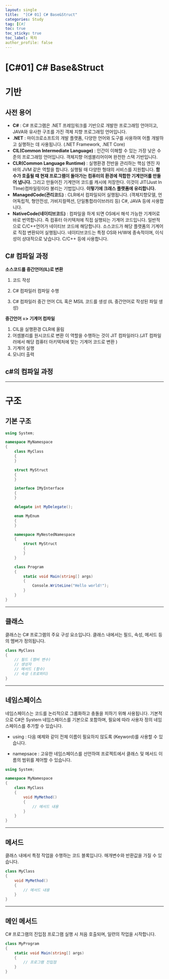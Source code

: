 ```yaml
---
layout: single
title:  "[C# 01] C# Base&Struct"
categories: Study
tag: [C#]
toc: true 
toc_sticky: true 
toc_label: 목차    
author_profile: false
---
```


# [C#01] C# Base&Struct

# 기반

## 사전 용어

* **C#** : C# 프로그램은 .NET 프레임워크를 기반으로 개발한 프로그래밍 언어이고, JAVA와 유사한 구조를 가진 객체 지향 프로그래밍 언어입니다.
* **.NET** : 마이크로소프트의 개발 플랫폼, 다양한 언어와 도구를 사용하여 어플 개발하고 실행하는 데 사용됩니다. (.NET Framework, .NET Core)
* **CIL(Common Intermediate Language)** : 인간이 이해할 수 있는 가장 낮은 수준의 프로그래밍 언어입니다. 객체지향 어셈블리어이며 완전한 스택 기반입니다. 
* **CLR(Common Language Runtime)** : 실행환경 전반을 관리하는 핵심 엔진 자바의 JVM 같은 역할을 합니다. 실행될 때 다양한 형태의 서비스를 지원합니다. **함수가 호출될 때 현재 프로그램이 돌아가는 컴퓨터의 환경에 적합한 기계언어를 만들어 냅니다.** 그리고 만들어진 기계언어 코드를 캐시에 저장한다. 이것이 JIT(Just In TIme)컴파일링이라 불리는 기법입니다. **이렇기에 크래스 플랫폼에 유리합니다.**
* **ManagedCode(관리코드)** : CLR에서 컴파일되어 실행됩니다. (객체지향모델, 언어독립적, 형안전성, 가비지컬렉션, 단일통합라이브러리 등) C#, JAVA 등에 사용합니다.
* **NativeCode(네이티브코드)** :  컴파일을 하게 되면 OS에서 해석 가능한 기계어로 바로 번역합니다. 즉 컴퓨터 아키텍처에 직접 실행되는 기계어 코드입니다. 일반적으로 C/C++언어가 네이티브 코드에 해당합니다. 소스코드가 해당 플랫폼의 기계어로 직접 변환되어 실행됩니다. 네이티브코드는 특정 OS와 H/W에 종속적이며, 이식성이 상대적으로 낮습니다. C/C++ 등에 사용합니다.



##  C# 컴파일 과정

**소스코드를 중간언어(IL)로 변환**

1. 코드 작성

2. C# 컴파일러 컴파일 수행

3. C# 컴파일러 중간 언어 CIL 혹은 MSIL 코드를 생성 (IL 중간언어로 작성된 파일 생성)

**중간언어 => 기계어 컴파일**

1. CIL을 실행환경 CLR에 올림
2. 어셈블리를 원시코드로 변환 이 역할을 수행하는 것이 JIT 컴파일러다.(JIT 컴파일러에서 해당 컴퓨터 아키텍처에 맞는 기계어 코드로 변환 )
3. 기계어 실행
4. 모니터 출력



##  c#의 컴파일 과정

---

# 구조 
## 기본 구조 

```c#
using System;

namespace MyNamespace
{
    class MyClass
    {
    }

    struct MyStruct
    {
    }

    interface IMyInterface
    {
    }

    delegate int MyDelegate();

    enum MyEnum
    {
    }

    namespace MyNestedNamespace
    {
        struct MyStruct
        {
        }
    }

    class Program
    {
        static void Main(string[] args)
        {
            Console.WriteLine("Hello world!");
        }
    }
}
```

---

## 클래스

클래스는 C# 프로그램의 주요 구성 요소입니다. 클래스 내에서는 필드, 속성, 메서드 등의 멤버가 정의됩니다.



```c#
class MyClass
{
    // 필드 (멤버 변수)
    // 생성자
    // 메서드 (함수)
    // 속성 (프로퍼티)
}
```

---

## 네임스페이스

네임스페이스는 코드를 논리적으로 그룹화하고 충돌을 피하기 위해 사용됩니다. 기본적으로 C#은 System 네임스페이스를 기본으로 포함하며, 필요에 따라 사용자 정의 네임스페이스를 추가할 수 있습니다.



* using : 다음 예제와 같이 전체 이름이 필요하지 않도록 (Keyword)를 사용할 수 있습니다.

* namepsace : 고유한 네임스페이스를 선언하여 프로젝트에서 클래스 및 메서드 이름의 범위를 제어할 수 있습니다.



```c#
using System;

namespace MyNamespace
{
    class MyClass
    {
        void MyMethod()
        {
            // 메서드 내용
        }
    }
}
```

---

## 메서드 

클래스 내에서 특정 작업을 수행하는 코드 블록입니다. 매개변수와 반환값을 가질 수 있습니다.



```c#
class MyClass
{
    void MyMethod()
    {
        // 메서드 내용
    }
}
```



---

## 메인 메서드

C# 프로그램의 진입점 프로그램 실행 시 처음 호출되며, 일련의 작업을 시작합니다.



```c#
class MyProgram
{
    static void Main(string[] args)
    {
        // 프로그램 진입점
    }
}
```



